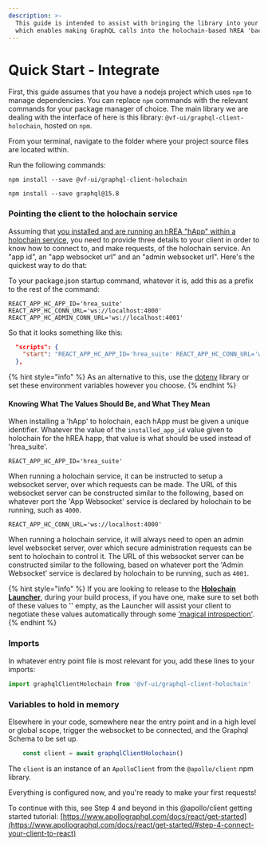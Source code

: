```yaml
---
description: >-
  This guide is intended to assist with bringing the library into your project
  which enables making GraphQL calls into the holochain-based hREA 'backend'.
---
```


# Quick Start - Integrate

First, this guide assumes that you have a nodejs project which uses `npm` to manage dependencies. You can replace `npm` commands with the relevant commands for your package manager of choice. The main library we are dealing with the interface of here is this library: `@vf-ui/graphql-client-holochain`, hosted on `npm`.

From your terminal, navigate to the folder where your project source files are located within.

Run the following commands:

`npm install --save @vf-ui/graphql-client-holochain`

`npm install --save graphql@15.8`

### Pointing the client to the holochain service

Assuming that [you installed and are running an hREA "hApp" within a holochain service](broken-reference), you need to provide three details to your client in order to know how to connect to, and make requests, of the holochain service. An "app id", an "app websocket url" and an "admin websocket url". Here's the quickest way to do that:

To your package.json startup command, whatever it is, add this as a prefix to the rest of the command:

```
REACT_APP_HC_APP_ID='hrea_suite' REACT_APP_HC_CONN_URL='ws://localhost:4000' REACT_APP_HC_ADMIN_CONN_URL='ws://localhost:4001'
```

So that it looks something like this:

```json
  "scripts": {
    "start": "REACT_APP_HC_APP_ID='hrea_suite' REACT_APP_HC_CONN_URL='ws://localhost:4000' REACT_APP_HC_ADMIN_CONN_URL='ws://localhost:4001' node index.js"
  },
```

{% hint style="info" %}
As an alternative to this, use the [dotenv](https://www.npmjs.com/package/dotenv) library or set these environment variables however you choose.
{% endhint %}

#### Knowing What The Values Should Be, and What They Mean

When installing a 'hApp' to holochain, each hApp must be given a unique identifier. Whatever the value of the `installed_app_id` value given to holochain for the hREA happ, that value is what should be used instead of 'hrea\_suite'.

`REACT_APP_HC_APP_ID='hrea_suite'`

When running a holochain service, it can be instructed to setup a websocket server, over which requests can be made. The URL of this websocket server can be constructed similar to the following, based on whatever port the 'App Websocket' service is declared by holochain to be running, such as `4000`.

`REACT_APP_HC_CONN_URL='ws://localhost:4000'`

When running a holochain service, it will always need to open an admin level websocket server, over which secure administration requests can be sent to holochain to control it. The URL of this websocket server can be constructed similar to the following, based on whatever port the 'Admin Websocket' service is declared by holochain to be running, such as `4001`.

{% hint style="info" %}
If you are looking to release to the [**Holochain Launcher**](https://github.com/holochain/launcher), during your build process, if you have one, make sure to set both of these values to '' empty, as the Launcher will assist your client to negotiate these values automatically through some ['magical introspection'](https://github.com/holochain/holochain-client-js/blob/cc9563ca5db448cd03f7e298e4fd71fc1625cbcd/src/environments/launcher.ts).
{% endhint %}

### Imports

In whatever entry point file is most relevant for you, add these lines to your imports:

```javascript
import graphqlClientHolochain from '@vf-ui/graphql-client-holochain'
```

### Variables to hold in memory

Elsewhere in your code, somewhere near the entry point and in a high level or global scope, trigger the websocket to be connected, and the Graphql Schema to be set up.

```javascript
    const client = await graphqlClientHolochain()
```

The `client` is an instance of an `ApolloClient` from the `@apollo/client` npm library.

Everything is configured now, and you're ready to make your first requests!

To continue with this, see Step 4 and beyond in this @apollo/client getting started tutorial: [https://www.apollographql.com/docs/react/get-started](https://www.apollographql.com/docs/react/get-started/#step-4-connect-your-client-to-react)
